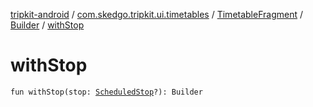 [tripkit-android](../../../index.md) / [com.skedgo.tripkit.ui.timetables](../../index.md) / [TimetableFragment](../index.md) / [Builder](index.md) / [withStop](./with-stop.md)

# withStop

`fun withStop(stop: `[`ScheduledStop`](../../../com.skedgo.tripkit.common.model/-scheduled-stop/index.md)`?): Builder`